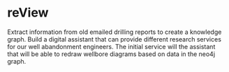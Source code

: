# reView
Extract information from old emailed drilling reports to create a knowledge graph. Build a digital assistant that can provide different research services for our well abandonment engineers. The initial service will the assistant that will be able to redraw wellbore diagrams based on data in the neo4j graph.
